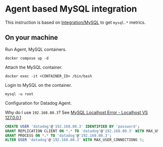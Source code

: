 # Agent based MySQL integration

This instruction is based on [Integration/MySQL](https://docs.datadoghq.com/integrations/mysql/?tab=host) to get `mysql.*` metrics.

## On your machine

Run Agent, MySQL containers.

```shell
docker compose up -d
```

Attach the MySQL container.

```shell
docker exec -it <CONTAINER_ID> /bin/bash
```

Login to MySQL on the container.

```shell
mysql -u root
```

Configuration for Datadog Agent.

Why do I use `192.168.80.3`? See [MySQL Localhost Error - Localhost VS 127.0.0.1](https://docs.datadoghq.com/integrations/faq/mysql-localhost-error-localhost-vs-127-0-0-1/)

```sql
CREATE USER 'datadog'@'192.168.80.3' IDENTIFIED BY 'password';
GRANT REPLICATION CLIENT ON *.* TO 'datadog'@'192.168.80.3' WITH MAX_USER_CONNECTIONS 5;
GRANT PROCESS ON *.* TO 'datadog'@'192.168.80.3';
ALTER USER 'datadog'@'192.168.80.3' WITH MAX_USER_CONNECTIONS 5;
```
